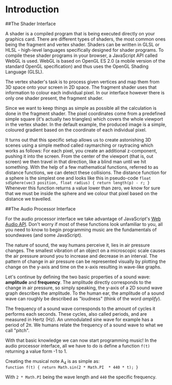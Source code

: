 Introduction
============

##The Shader Interface

A shader is a compiled program that is being executed directly on your graphics card. There are different types of shaders, the most common ones being the fragment and vertex shader. Shaders can be written in GLSL or HLSL - high-level languages specifically designed for shader programs. To compile these shader programs in your browser, a JavaScript API called WebGL is used. WebGL is based on OpenGL ES 2.0 (a mobile version of the standard OpenGL specification) and thus uses the OpenGL Shading Language (GLSL).

The vertex shader's task is to process given vertices and map them from 3D space onto your screen in 2D space. The fragment shader uses that information to colour each individual pixel. In our interface however there is only one shader present, the fragment shader.

Since we want to keep things as simple as possible all the calculation is done in the fragment shader. The pixel coordinates come from a predefined simple square (it's actually two triangles) which covers the whole viewport in the vertex shader. In the default example, the produced image is a simple, coloured gradient based on the coordinate of each individual pixel.

It turns out that this specific setup allows us to create astonishing 3D scenes using a simple method called raymarching or raytracing which works as follows: For each pixel, you create an additional z-component, pushing it into the screen. From the center of the viewport (that is, out screen) we then travel in that direction, like a blind man until we hit something. With the help of a few mathematical functions, referred to as distance functions, we can detect these collisions. The distance function for a sphere is the simplest one and looks like this in pseudo-code `float sdSphere(vec3 position, float radius) { return length(p) - r; }` Whenever this function returns a value lower than zero, we know for sure that we must be inside the sphere and we colour that pixel based on the distance we travelled.

##The Audio Processor Interface

For the audio processor interface we take advantage of JavaScript's [Web Audio API](https://developer.mozilla.org/en-US/docs/Web/API/AudioContext). Don't worry if most of these functions look unfamiliar to you, all you need to know to begin programming music are the fundamentals of soundwaves (and some JavaScript).

The nature of sound, the way humans perceive it, lies in air pressure changes. The smallest vibration of an object on a microscopic scale causes the air pressure around you to increase and decrease in an interval. The pattern of change in air pressure can be represented visually by plotting the change on the y-axis and time on the x-axis resulting in wave-like graphs.

Let's continue by defining the two basic properties of a sound wave: **amplitude** and **frequency**. The amplitude directly corresponds to the change in air pressure, so simply speaking, the y-axis of a 2D sound wave graph describes the amplitude. To the human ear, the amplitude of a sound wave can roughly be described as "loudness" (think of the word *amplify*).

The frequency of a sound wave corresponds to the amount of cycles it performs each seconds. These cycles, also called periods, and are measured in Hertz (Hz). An unmodulated sine wave for example has a period of 2π. We humans relate the frequency of a sound wave to what we call "pitch".

With that basic knowledge we can now start programming music! In the audio processor interface, all we have to do is define a function `f(t)` returning a value form -1 to 1.

Creating the musical note A<sub>4</sub> is as simple as:  
`function f(t) { return Math.sin(2 * Math.PI  * 440 * t); }`

With `2 * Math.PI` being the wave length and `440` the specific frequency. 